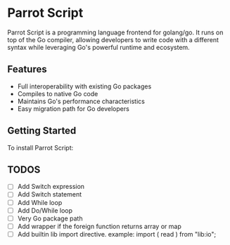 # Parrot Script

Parrot Script is a programming language frontend for golang/go. It runs on top of the Go compiler, allowing developers to write code with a different syntax while leveraging Go's powerful runtime and ecosystem.

## Features

- Full interoperability with existing Go packages
- Compiles to native Go code
- Maintains Go's performance characteristics
- Easy migration path for Go developers

## Getting Started

To install Parrot Script:

## TODOS
- [ ] Add Switch expression
- [ ] Add Switch statement
- [ ] Add While loop
- [ ] Add Do/While loop
- [ ] Very Go package path
- [ ] Add wrapper if the foreign function returns array or map
- [ ] Add builtin lib import directive. example: import ( read ) from "lib:io";